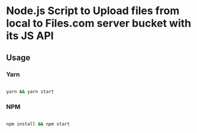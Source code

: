 # Node.js Script to Upload files from local to Files.com server bucket with its JS API

## Usage

### Yarn

```bash

yarn && yarn start

```

### NPM

```bash

npm install && npm start

```
